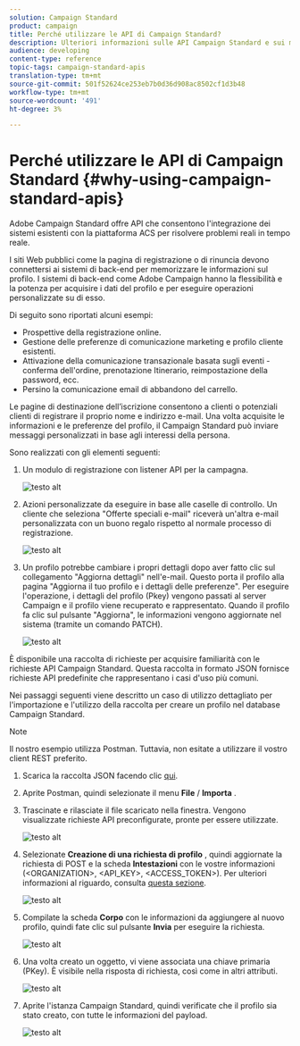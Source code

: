 ```yaml
---
solution: Campaign Standard
product: campaign
title: Perché utilizzare le API di Campaign Standard?
description: Ulteriori informazioni sulle API Campaign Standard e sui motivi del loro utilizzo.
audience: developing
content-type: reference
topic-tags: campaign-standard-apis
translation-type: tm+mt
source-git-commit: 501f52624ce253eb7b0d36d908ac8502cf1d3b48
workflow-type: tm+mt
source-wordcount: '491'
ht-degree: 3%

---
```



# Perché utilizzare le API di Campaign Standard {#why-using-campaign-standard-apis}

 Adobe Campaign Standard offre API che consentono l&#39;integrazione dei sistemi esistenti con la piattaforma ACS per risolvere problemi reali in tempo reale.

I siti Web pubblici come la pagina di registrazione o di rinuncia devono connettersi ai sistemi di back-end per memorizzare le informazioni sul profilo. I sistemi di back-end come  Adobe Campaign hanno la flessibilità e la potenza per acquisire i dati del profilo e per eseguire operazioni personalizzate su di esso.

Di seguito sono riportati alcuni esempi:

* Prospettive della registrazione online.
* Gestione delle preferenze di comunicazione marketing e profilo cliente esistenti.
* Attivazione della comunicazione transazionale basata sugli eventi - conferma dell&#39;ordine, prenotazione Itinerario, reimpostazione della password, ecc.
* Persino la comunicazione email di abbandono del carrello.

Le pagine di destinazione dell’iscrizione consentono a clienti o potenziali clienti di registrare il proprio nome e indirizzo e-mail. Una volta acquisite le informazioni e le preferenze del profilo, il Campaign Standard può inviare messaggi personalizzati in base agli interessi della persona.

Sono realizzati con gli elementi seguenti:

1. Un modulo di registrazione con listener API per la campagna.

   ![testo alt](assets/apis_uc1.png)

1. Azioni personalizzate da eseguire in base alle caselle di controllo. Un cliente che seleziona &quot;Offerte speciali e-mail&quot; riceverà un&#39;altra e-mail personalizzata con un buono regalo rispetto al normale processo di registrazione.

   ![testo alt](assets/apis_uc2.png)

1. Un profilo potrebbe cambiare i propri dettagli dopo aver fatto clic sul collegamento &quot;Aggiorna dettagli&quot; nell&#39;e-mail. Questo porta il profilo alla pagina &quot;Aggiorna il tuo profilo e i dettagli delle preferenze&quot;. Per eseguire l&#39;operazione, i dettagli del profilo (Pkey) vengono passati al server Campaign e il profilo viene recuperato e rappresentato. Quando il profilo fa clic sul pulsante &quot;Aggiorna&quot;, le informazioni vengono aggiornate nel sistema (tramite un comando PATCH).

   ![testo alt](assets/apis_uc3.png)

È disponibile una raccolta di richieste per acquisire familiarità con le richieste API Campaign Standard. Questa raccolta in formato JSON fornisce richieste API predefinite che rappresentano i casi d&#39;uso più comuni.

Nei passaggi seguenti viene descritto un caso di utilizzo dettagliato per l&#39;importazione e l&#39;utilizzo della raccolta per creare un profilo nel database Campaign Standard.

>[!NOTE]
>
>Il nostro esempio utilizza Postman. Tuttavia, non esitate a utilizzare il vostro client REST preferito.

1. Scarica la raccolta JSON facendo clic [qui](https://helpx.adobe.com/content/dam/help/en/campaign/kb/working-with-acs-api/_jcr_content/main-pars/download_section/download-1/KB_postman_collection.json.zip).

1. Aprite Postman, quindi selezionate il menu **File** / **Importa** .

1. Trascinate e rilasciate il file scaricato nella finestra. Vengono visualizzate richieste API preconfigurate, pronte per essere utilizzate.

   ![testo alt](assets/postman_collection.png)

1. Selezionate **Creazione di una richiesta di profilo** , quindi aggiornate la richiesta di POST e la scheda **Intestazioni** con le vostre informazioni (&lt;ORGANIZATION>, &lt;API_KEY>, &lt;ACCESS_TOKEN>). Per ulteriori informazioni al riguardo, consulta [questa sezione](../../api/using/setting-up-api-access.md).

   ![testo alt](assets/postman_uc1.png)

1. Compilate la scheda **Corpo** con le informazioni da aggiungere al nuovo profilo, quindi fate clic sul pulsante **Invia** per eseguire la richiesta.

   ![testo alt](assets/postman_uc2.png)

1. Una volta creato un oggetto, vi viene associata una chiave primaria (PKey). È visibile nella risposta di richiesta, così come in altri attributi.

   ![testo alt](assets/postman_uc3.png)

1. Aprite l&#39;istanza Campaign Standard, quindi verificate che il profilo sia stato creato, con tutte le informazioni del payload.

   ![testo alt](assets/postman_uc4.png)
